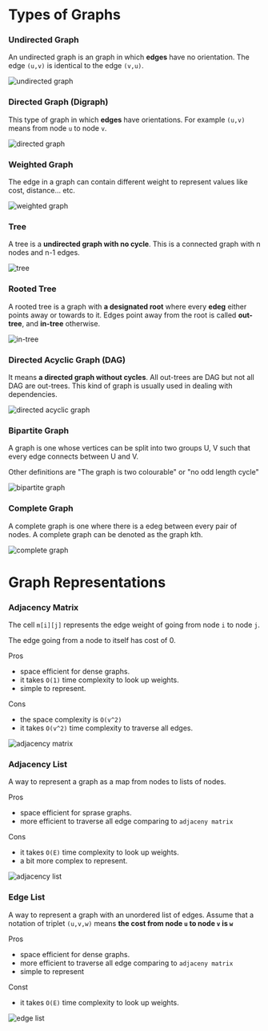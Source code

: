 # Types of Graphs

### Undirected Graph

An undirected graph is an graph in which **edges** have no orientation. The edge `(u,v)` is identical to the edge `(v,u)`.

![undirected graph](ug.png)

### Directed Graph (Digraph)

This type of graph in which **edges** have orientations. For example `(u,v)` means from node `u` to node `v`.

![directed graph](dg.png)

### Weighted Graph

The edge in a graph can contain different weight to represent values like cost, distance... etc.

![weighted graph](wg.png)

### Tree

A tree is a **undirected graph with no cycle**. This is a connected graph with n nodes and n-1 edges.

![tree](tree.png)

### Rooted Tree

A rooted tree is a graph with **a designated root** where every **edeg** either points away or towards to it. Edges point away from the root is called **out-tree**, and **in-tree** otherwise.

![in-tree](it.png)

### Directed Acyclic Graph (DAG)

It means **a directed graph without cycles**. All out-trees are DAG but not all DAG are out-trees. This kind of graph is usually used in dealing with dependencies.

![directed acyclic graph](dag.png)

### Bipartite Graph

A graph is one whose vertices can be split into two groups U, V such that every edge connects between U and V.

Other definitions are "The graph is two colourable" or "no odd length cycle"

![bipartite graph](bg.gif)

### Complete Graph

A complete graph is one where there is a edeg between every pair of nodes. A complete graph can be denoted as the graph kth.

![complete graph](cg.gif)

# Graph Representations

### Adjacency Matrix

The cell `m[i][j]` represents the edge weight of going from node `i` to node `j`.

The edge going from a node to itself has cost of 0.

Pros

- space efficient for dense graphs.
- it takes `O(1)` time complexity to look up weights.
- simple to represent.

Cons

- the space complexity is `O(v^2)`
- it takes `O(v^2)` time complexity to traverse all edges.

![adjacency matrix](am.png)

### Adjacency List

A way to represent a graph as a map from nodes to lists of nodes.

Pros

- space efficient for sprase graphs.
- more efficient to traverse all edge comparing to `adjaceny matrix`

Cons

- it takes `O(E)` time complexity to look up weights.
- a bit more complex to represent.

![adjacency list](al.png)

### Edge List

A way to represent a graph with an unordered list of edges. Assume that a notation of triplet `(u,v,w)` means **the cost from node `u` to node `v` is `w`**

Pros

- space efficient for dense graphs.
- more efficient to traverse all edge comparing to `adjaceny matrix`
- simple to represent

Const

- it takes `O(E)` time complexity to look up weights.

![edge list](el.png)
